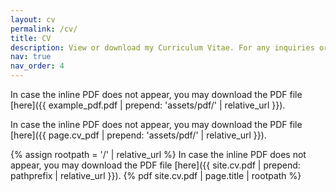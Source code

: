 ```yaml
---
layout: cv
permalink: /cv/
title: CV
description: View or download my Curriculum Vitae. For any inquiries or questions please do not hesitate to contact me.
nav: true
nav_order: 4
---
```

In case the inline PDF does not appear, you may download the PDF file [here]({{ example_pdf.pdf | prepend: 'assets/pdf/' | relative_url }}).

In case the inline PDF does not appear, you may download the PDF file [here]({{ page.cv_pdf | prepend: 'assets/pdf/' | relative_url }}).

{% assign rootpath = '/' | relative_url %}
In case the inline PDF does not appear, you may download the PDF file [here]({{ site.cv.pdf | prepend: pathprefix | relative_url }}).
{% pdf site.cv.pdf | page.title | rootpath %}
